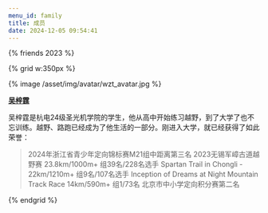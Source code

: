```yaml
---
menu_id: family
title: 成员
date: 2024-12-05 09:54:41
---
```

{% friends 2023 %}

{% grid w:350px %}
<!-- cell -->
{% image /asset/img/avatar/wzt_avatar.jpg %}
<!-- cell -->
**[吴梓霆]()**

吴梓霆是杭电24级圣光机学院的学生，他从高中开始练习越野，到了大学了也不忘训练。越野、路跑已经成为了他生活的一部分。刚进入大学，就已经获得了如此荣誉：

> 2024年浙江省青少年定向锦标赛M21组中距离第三名
> 2023无锡军嶂古道越野赛 23.8km/1000m+ 组39名/228名选手
> Spartan Trail in Chongli - 22km/1210m+ 组9名/107名选手
> Inception of Dreams at Night Mountain Track Race 14km/590m+ 组1/73名
> 北京市中小学定向积分赛第二名

{% endgrid %}
